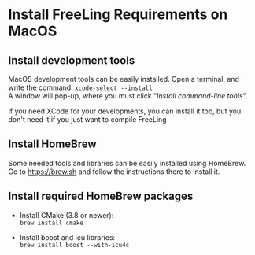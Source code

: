 # Install FreeLing Requirements on MacOS


## Install development tools

MacOS development tools can be easily installed. Open a terminal, and write the command:
  `xcode-select --install`  
A window will pop-up, where you must click "*Install command-line tools*".

If you need XCode for your developments, you can install it too, but you don't need it if you just want to compile FreeLing

## Install HomeBrew

Some needed tools and libraries can be easily installed using HomeBrew.
Go to https://brew.sh and follow the instructions there to install it.

## Install required HomeBrew packages
    
* Install CMake \(3.8 or newer\):  
  `brew install cmake`  

* Install boost and icu libraries:  
  `brew install boost --with-icu4c`  


